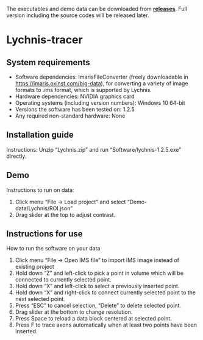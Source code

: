 
The executables and demo data can be downloaded from **[releases](https://github.com/SMART-pipeline/Lychnis-tracing/releases/download/1.3.5/Lychnis-1.3.5.zip)**.
Full version including the source codes will be released later.

# Lychnis-tracer

## System requirements
* Software dependencies: ImarisFileConverter (freely downloadable in https://imaris.oxinst.com/big-data), for converting a variety of image formats to .ims format, which is supported by Lychnis.
* Hardware dependencies: NVIDIA graphics card
* Operating systems (including version numbers): Windows 10 64-bit
* Versions the software has been tested on: 1.2.5
* Any required non-standard hardware: None

## Installation guide
Instructions: Unzip “Lychnis.zip” and run “Software/lychnis-1.2.5.exe” directly.

## Demo
Instructions to run on data:
1. Click menu “File -> Load project” and select “Demo-data/Lychnis/ROI.json”
2. Drag slider at the top to adjust contrast.

## Instructions for use
How to run the software on your data
1. Click menu “File -> Open IMS file” to import IMS image instead of existing project
2. Hold down “Z” and left-click to pick a point in volume which will be connected to currently selected point.
3. Hold down “X” and left-click to select a previously inserted point.
4. Hold down “X” and right-click to connect currently selected point to the next selected point.
5. Press “ESC” to cancel selection, “Delete” to delete selected point.
6. Drag slider at the bottom to change resolution.
7. Press Space to reload a data block centered at selected point.
8. Press F to trace axons automatically when at least two points have been inserted.


